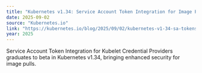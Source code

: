 ```yaml
---
title: "Kubernetes v1.34: Service Account Token Integration for Image Pulls Graduates to Beta"
date: 2025-09-02
source: "Kubernetes.io"
link: "https://kubernetes.io/blog/2025/09/02/kubernetes-v1-34-sa-tokens-image-pulls-beta/"
year: 2025
---
```


Service Account Token Integration for Kubelet Credential Providers graduates to beta in Kubernetes v1.34, bringing enhanced security for image pulls.
